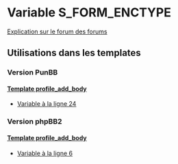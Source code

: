 # Variable S_FORM_ENCTYPE
[Explication sur le forum des forums](http://forum.forumactif.com/t294113-listing-des-variables#S_FORM_ENCTYPE)
## Utilisations dans les templates
### Version PunBB
#### [Template profile_add_body](punbb/profile_add_body.md)
* [Variable à la ligne 24](../punbb/profile_add_body.tpl#L24)
### Version phpBB2
#### [Template profile_add_body](subsilver/profile_add_body.md)
* [Variable à la ligne 6](../subsilver/profile_add_body.tpl#L6)